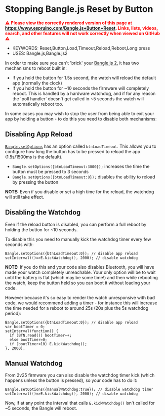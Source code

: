 <!--- Copyright (c) 2023 Gordon Williams, Pur3 Ltd. See the file LICENSE for copying permission. -->
Stopping Bangle.js Reset by Button
==================================

<span style="color:red">:warning: **Please view the correctly rendered version of this page at https://www.espruino.com/Bangle.js+Button+Reset. Links, lists, videos, search, and other features will not work correctly when viewed on GitHub** :warning:</span>

* KEYWORDS: Reset,Button,Load,Timeout,Reload,Reboot,Long press
* USES: Bangle.js,Bangle.js2

In order to make sure you can't 'brick' your [Bangle.js 2](/Bangle.js2), it has two mechanisms to reboot built in:

* If you hold the button for 1.5s second, the watch will reload the default app (normally the clock)
* If you hold the button for ~10 seconds the firmware will completely reboot. This is handled by a hardware watchdog, and if for any reason the 'poll handler' doesn't get called in ~5 seconds the watch will automatically reboot too.

In some cases you may wish to stop the user from being able to exit your app by holding a button - to do this you need to disable both mechanisms:

Disabling App Reload
---------------------

[`Bangle.setOptions`](http://www.espruino.com/Reference#l_Bangle_setOptions) has an option called `btnLoadTimeout`. This allows you to configure how long the button has to be pressed to reload the app (1.5s/1500ms is the default).


* `Bangle.setOptions({btnLoadTimeout:3000});` increases the time the button must be pressed to 3 seconds
* `Bangle.setOptions({btnLoadTimeout:0});` disables the ability to reload by pressing the button

**NOTE:** Even if you disable or set a high time for the reload, the watchdog will still take effect.


Disabling the Watchdog
-----------------------

Even if the reload button is disabled, you can perform a full reboot by holding the button for ~10 seconds.

To disable this you need to manually kick the watchdog timer every few seconds with:

```JS
Bangle.setOptions({btnLoadTimeout:0}); // disable app reload
setInterval(()=>E.kickWatchdog(), 2000); // disable watchdog
```

**NOTE:** If you do this and your code also disables Bluetooth, you will have made your watch completely unreachable. Your only option will be to wait until the battery is flat (which may be some time!) and then while rebooting the watch, keep the button held so you can boot it without loading your code.

However because it's so easy to render the watch unresponsive with bad code, we would recommend adding a timer - for instance this will increase the time needed for a reboot to around 25s (20s plus the 5s watchdog period):

```JS
Bangle.setOptions({btnLoadTimeout:0}); // disable app reload
var bootTimer = 0;
setInterval(function() {
  if (BTN.read()) bootTimer++;
  else bootTimer=0;
  if (bootTimer<10) E.kickWatchdog();
}, 2000);
```

Manual Watchdog
----------------

From 2v25 firmware you can also disable the watchdog timer kick (which happens unless the button is pressed), so your code has to do it:

```JS
Bangle.setOptions({manualWatchdog:true}); // disable watchdog timer
setInterval(()=>E.kickWatchdog(), 2000); // disable watchdog
```

Now, if at any point the interval that calls `E.kickWatchdog()` isn't called for ~5 seconds, the Bangle will reboot.